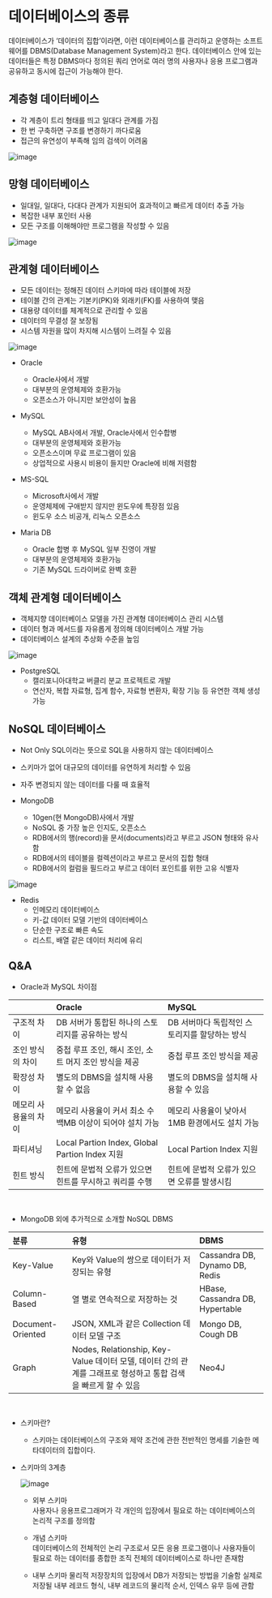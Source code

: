 # 데이터베이스의 종류
데이터베이스가 ‘데이터의 집합’이라면, 이런 데이터베이스를 관리하고 운영하는 소프트웨어를 DBMS(Database Management System)라고 한다. 데이터베이스 안에 있는 데이터들은 특정 DBMS마다 정의된 쿼리 언어로 여러 명의 사용자나 응용 프로그램과 공유하고 동시에 접근이 가능해야 한다.  


## 계층형 데이터베이스
- 각 계층이 트리 형태를 띄고 일대다 관계를 가짐
- 한 번 구축하면 구조를 변경하기 까다로움
- 접근의 유연성이 부족해 임의 검색이 어려움<br>

![image](https://user-images.githubusercontent.com/108858121/208247678-1f97aebc-c44f-4383-8f8c-5dc7d12ba8bc.png)
 

## 망형 데이터베이스
- 일대일, 일대다, 다대다 관계가 지원되어 효과적이고 빠르게 데이터 추출 가능
- 복잡한 내부 포인터 사용
- 모든 구조를 이해해야만 프로그램을 작성할 수 있음<br>

![image](https://user-images.githubusercontent.com/108858121/208247698-9bedad87-6a70-4e74-b1df-4cff60fc58f1.png)


## 관계형 데이터베이스
- 모든 데이터는 정해진 데이터 스키마에 따라 테이블에 저장
- 테이블 간의 관계는 기본키(PK)와 외래키(FK)를 사용하여 맺음
- 대용량 데이터를 체계적으로 관리할 수 있음
- 데이터의 무결성 잘 보장됨
- 시스템 자원을 많이 차지해 시스템이 느려질 수 있음<br>

![image](https://user-images.githubusercontent.com/108858121/208248513-7087bdca-3ccf-4032-a5a1-ec4c508848f8.png)

- Oracle
    - Oracle사에서 개발
    - 대부분의 운영체제와 호환가능
    - 오픈소스가 아니지만 보안성이 높음

- MySQL
    - MySQL AB사에서 개발, Oracle사에서 인수합병
    - 대부분의 운영체제와 호환가능
    - 오픈소스이며 무료 프로그램이 있음
    - 상업적으로 사용시 비용이 들지만 Oracle에 비해 저렴함

- MS-SQL
    - Microsoft사에서 개발
    - 운영체제에 구애받지 않지만 윈도우에 특장점 있음
    - 윈도우 소스 비공개, 리눅스 오픈소스

- Maria DB
    - Oracle 합병 후 MySQL 일부 진영이 개발
    - 대부분의 운영체제와 호환가능
    - 기존 MySQL 드라이버로 완벽 호환

## 객체 관계형 데이터베이스
- 객체지향 데이터베이스 모델을 가진 관계형 데이터베이스 관리 시스템
- 데이터 형과 메서드를 자유롭게 정의해 데이터베이스 개발 가능
- 데이터베이스 설계의 추상화 수준을 높임

![image](https://user-images.githubusercontent.com/108858121/208356792-18bb55a2-60c0-4250-9bad-6d4f5fda6296.png)

- PostgreSQL
    - 캘리포니아대학교 버클리 분교 프로젝트로 개발
    - 연산자, 복합 자료형, 집계 함수, 자료형 변환자, 확장 기능 등 유연한 객체 생성 가능

## NoSQL 데이터베이스
- Not Only SQL이라는 뜻으로 SQL을 사용하지 않는 데이터베이스
- 스키마가 없어 대규모의 데이터를 유연하게 처리할 수 있음
- 자주 변경되지 않는 데이터를 다룰 때 효율적

- MongoDB
    - 10gen(현 MongoDB)사에서 개발
    - NoSQL 중 가장 높은 인지도, 오픈소스
    - RDB에서의 행(record)을 문서(documents)라고 부르고 JSON 형태와 유사함
    - RDB에서의 테이블을 컬렉션이라고 부르고 문서의 집합 형태
    - RDB에서의 컬럼을 필드라고 부르고 데이터 포인트를 위한 고유 식별자

![image](https://user-images.githubusercontent.com/108858121/208336061-a3de2b17-2f10-42f3-a7b2-c85a026deffa.png)

- Redis
    - 인메모리 데이터베이스
    - 키-값 데이터 모델 기반의 데이터베이스
    - 단순한 구조로 빠른 속도
    - 리스트, 배열 같은 데이터 처리에 유리


## Q&A

- Oracle과 MySQL 차이점

| |Oracle|MySQL|
|:---|:---|:---|
|구조적 차이|DB 서버가 통합된 하나의 스토리지를 공유하는 방식|DB 서버마다 독립적인 스토리지를 할당하는 방식|
|조인 방식의 차이|중첩 루프 조인, 해시 조인, 소트 머지 조인 방식을 제공|중첩 루프 조인 방식을 제공|
|확장성 차이|별도의 DBMS을 설치해 사용할 수 없음|별도의 DBMS을 설치해 사용할 수 있음|
|메모리 사용율의 차이|메모리 사용율이 커서 최소 수백MB 이상이 되어야 설치 가능|메모리 사용율이 낮아서 1MB 환경에서도 설치 가능|
|파티셔닝|Local Partion Index, Global Partion Index 지원|Local Partion Index 지원|
|힌트 방식|힌트에 문법적 오류가 있으면 힌트를 무시하고 쿼리를 수행|힌트에 문법적 오류가 있으면 오류를 발생시킴|

<br>

- MongoDB 외에 추가적으로 소개할 NoSQL DBMS

|분류|유형|DBMS|
|:---|:---|:---|
|Key-Value|Key와 Value의 쌍으로 데이터가 저장되는 유형|Cassandra DB, Dynamo DB, Redis|
|Column-Based|열 별로 연속적으로 저장하는 것|HBase, Cassandra DB, Hypertable|
|Document-Oriented|JSON, XML과 같은 Collection 데이터 모델 구조|Mongo DB, Cough DB|
|Graph|Nodes, Relationship, Key-Value 데이터 모델, 데이터 간의 관계를 그래프로 형성하고 통합 검색을 빠르게 할 수 있음|Neo4J|

<br>

- 스키마란?  
    - 스키마는 데이터베이스의 구조와 제약 조건에 관한 전반적인 명세를 기술한 메타데이터의 집합이다.

- 스키마의 3계층

    ![image](https://user-images.githubusercontent.com/108858121/208924471-010b410a-ef23-45a5-b554-496e82621745.png)

    - 외부 스키마  
    사용자나 응용프로그래머가 각 개인의 입장에서 필요로 하는 데이터베이스의 논리적 구조를 정의함

    - 개념 스키마  
    데이터베이스의 전체적인 논리 구조로서 모든 응용 프로그램이나 사용자들이 필요로 하는 데이터를 종합한 조직 전체의 데이터베이스로 하나만 존재함

    - 내부 스키마
    물리적 저장장치의 입장에서 DB가 저장되는 방법을 기술함 실제로 저장될 내부 레코드 형식, 내부 레코드의 물리적 순서, 인덱스 유무 등에 관함

